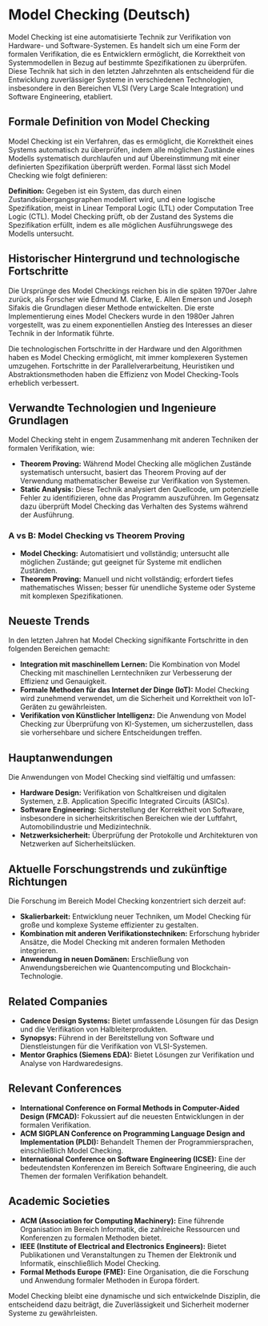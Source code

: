 # Model Checking (Deutsch)

Model Checking ist eine automatisierte Technik zur Verifikation von Hardware- und Software-Systemen. Es handelt sich um eine Form der formalen Verifikation, die es Entwicklern ermöglicht, die Korrektheit von Systemmodellen in Bezug auf bestimmte Spezifikationen zu überprüfen. Diese Technik hat sich in den letzten Jahrzehnten als entscheidend für die Entwicklung zuverlässiger Systeme in verschiedenen Technologien, insbesondere in den Bereichen VLSI (Very Large Scale Integration) und Software Engineering, etabliert.

## Formale Definition von Model Checking

Model Checking ist ein Verfahren, das es ermöglicht, die Korrektheit eines Systems automatisch zu überprüfen, indem alle möglichen Zustände eines Modells systematisch durchlaufen und auf Übereinstimmung mit einer definierten Spezifikation überprüft werden. Formal lässt sich Model Checking wie folgt definieren:

**Definition:** Gegeben ist ein System, das durch einen Zustandsübergangsgraphen modelliert wird, und eine logische Spezifikation, meist in Linear Temporal Logic (LTL) oder Computation Tree Logic (CTL). Model Checking prüft, ob der Zustand des Systems die Spezifikation erfüllt, indem es alle möglichen Ausführungswege des Modells untersucht.

## Historischer Hintergrund und technologische Fortschritte

Die Ursprünge des Model Checkings reichen bis in die späten 1970er Jahre zurück, als Forscher wie Edmund M. Clarke, E. Allen Emerson und Joseph Sifakis die Grundlagen dieser Methode entwickelten. Die erste Implementierung eines Model Checkers wurde in den 1980er Jahren vorgestellt, was zu einem exponentiellen Anstieg des Interesses an dieser Technik in der Informatik führte. 

Die technologischen Fortschritte in der Hardware und den Algorithmen haben es Model Checking ermöglicht, mit immer komplexeren Systemen umzugehen. Fortschritte in der Parallelverarbeitung, Heuristiken und Abstraktionsmethoden haben die Effizienz von Model Checking-Tools erheblich verbessert.

## Verwandte Technologien und Ingenieure Grundlagen

Model Checking steht in engem Zusammenhang mit anderen Techniken der formalen Verifikation, wie:

- **Theorem Proving:** Während Model Checking alle möglichen Zustände systematisch untersucht, basiert das Theorem Proving auf der Verwendung mathematischer Beweise zur Verifikation von Systemen.
- **Static Analysis:** Diese Technik analysiert den Quellcode, um potenzielle Fehler zu identifizieren, ohne das Programm auszuführen. Im Gegensatz dazu überprüft Model Checking das Verhalten des Systems während der Ausführung.

### A vs B: Model Checking vs Theorem Proving

- **Model Checking:** Automatisiert und vollständig; untersucht alle möglichen Zustände; gut geeignet für Systeme mit endlichen Zuständen.
- **Theorem Proving:** Manuell und nicht vollständig; erfordert tiefes mathematisches Wissen; besser für unendliche Systeme oder Systeme mit komplexen Spezifikationen.

## Neueste Trends

In den letzten Jahren hat Model Checking signifikante Fortschritte in den folgenden Bereichen gemacht:

- **Integration mit maschinellem Lernen:** Die Kombination von Model Checking mit maschinellen Lerntechniken zur Verbesserung der Effizienz und Genauigkeit.
- **Formale Methoden für das Internet der Dinge (IoT):** Model Checking wird zunehmend verwendet, um die Sicherheit und Korrektheit von IoT-Geräten zu gewährleisten.
- **Verifikation von Künstlicher Intelligenz:** Die Anwendung von Model Checking zur Überprüfung von KI-Systemen, um sicherzustellen, dass sie vorhersehbare und sichere Entscheidungen treffen.

## Hauptanwendungen

Die Anwendungen von Model Checking sind vielfältig und umfassen:

- **Hardware Design:** Verifikation von Schaltkreisen und digitalen Systemen, z.B. Application Specific Integrated Circuits (ASICs).
- **Software Engineering:** Sicherstellung der Korrektheit von Software, insbesondere in sicherheitskritischen Bereichen wie der Luftfahrt, Automobilindustrie und Medizintechnik.
- **Netzwerksicherheit:** Überprüfung der Protokolle und Architekturen von Netzwerken auf Sicherheitslücken.

## Aktuelle Forschungstrends und zukünftige Richtungen

Die Forschung im Bereich Model Checking konzentriert sich derzeit auf:

- **Skalierbarkeit:** Entwicklung neuer Techniken, um Model Checking für große und komplexe Systeme effizienter zu gestalten.
- **Kombination mit anderen Verifikationstechniken:** Erforschung hybrider Ansätze, die Model Checking mit anderen formalen Methoden integrieren.
- **Anwendung in neuen Domänen:** Erschließung von Anwendungsbereichen wie Quantencomputing und Blockchain-Technologie.

## Related Companies

- **Cadence Design Systems:** Bietet umfassende Lösungen für das Design und die Verifikation von Halbleiterprodukten.
- **Synopsys:** Führend in der Bereitstellung von Software und Dienstleistungen für die Verifikation von VLSI-Systemen.
- **Mentor Graphics (Siemens EDA):** Bietet Lösungen zur Verifikation und Analyse von Hardwaredesigns.

## Relevant Conferences

- **International Conference on Formal Methods in Computer-Aided Design (FMCAD):** Fokussiert auf die neuesten Entwicklungen in der formalen Verifikation.
- **ACM SIGPLAN Conference on Programming Language Design and Implementation (PLDI):** Behandelt Themen der Programmiersprachen, einschließlich Model Checking.
- **International Conference on Software Engineering (ICSE):** Eine der bedeutendsten Konferenzen im Bereich Software Engineering, die auch Themen der formalen Verifikation behandelt.

## Academic Societies

- **ACM (Association for Computing Machinery):** Eine führende Organisation im Bereich Informatik, die zahlreiche Ressourcen und Konferenzen zu formalen Methoden bietet.
- **IEEE (Institute of Electrical and Electronics Engineers):** Bietet Publikationen und Veranstaltungen zu Themen der Elektronik und Informatik, einschließlich Model Checking.
- **Formal Methods Europe (FME):** Eine Organisation, die die Forschung und Anwendung formaler Methoden in Europa fördert.

Model Checking bleibt eine dynamische und sich entwickelnde Disziplin, die entscheidend dazu beiträgt, die Zuverlässigkeit und Sicherheit moderner Systeme zu gewährleisten.